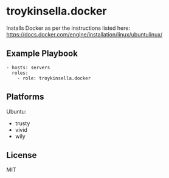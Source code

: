 troykinsella.docker
===================

Installs Docker as per the instructions listed here: https://docs.docker.com/engine/installation/linux/ubuntulinux/

Example Playbook
----------------

    - hosts: servers
      roles:
        - role: troykinsella.docker

Platforms
---------

Ubuntu:

* trusty
* vivid
* wily

License
-------

MIT

